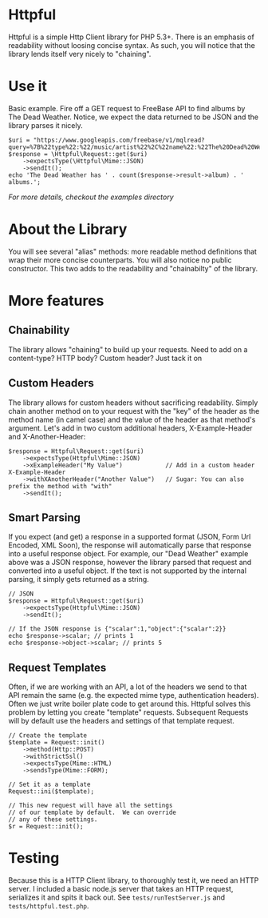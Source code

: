 # Httpful

Httpful is a simple Http Client library for PHP 5.3+.  There is an emphasis of readability without loosing concise syntax.  As such, you will notice that the library lends itself very nicely to "chaining".  

# Use it

Basic example.  Fire off a GET request to FreeBase API to find albums by The Dead Weather.  Notice, we expect the data returned to be JSON and the library parses it nicely.

    
    $uri = "https://www.googleapis.com/freebase/v1/mqlread?query=%7B%22type%22:%22/music/artist%22%2C%22name%22:%22The%20Dead%20Weather%22%2C%22album%22:%5B%5D%7D";
    $response = \Httpful\Request::get($uri)
        ->expectsType(\Httpful\Mime::JSON)
        ->sendIt();
    echo 'The Dead Weather has ' . count($response->result->album) . ' albums.';

*For more details, checkout the examples directory*

# About the Library
You will see several "alias" methods: more readable method definitions that wrap their more concise counterparts.  You will also notice no public constructor.  This two adds to the readability and "chainabilty" of the library.

# More features

## Chainability

The library allows "chaining" to build up your requests.  Need to add on a content-type?  HTTP body?  Custom header?  Just tack it on

## Custom Headers

The library allows for custom headers without sacrificing readability.  Simply chain another method on to your request with the "key" of the header as the method name (in camel case) and the value of the header as that method's argument.  Let's add in two custom additional headers, X-Example-Header and X-Another-Header:

    $response = Httpful\Request::get($uri)
        ->expectsType(Httpful\Mime::JSON)
        ->xExampleHeader("My Value")            // Add in a custom header X-Example-Header
        ->withXAnotherHeader("Another Value")   // Sugar: You can also prefix the method with "with"
        ->sendIt();

## Smart Parsing

If you expect (and get) a response in a supported format (JSON, Form Url Encoded, XML Soon), the response will automatically parse that response into a useful response object.  For example, our "Dead Weather" example above was a JSON response, however the library parsed that request and converted into a useful object.  If the text is not supported by the internal parsing, it simply gets returned as a string.

    // JSON
    $response = Httpful\Request::get($uri)
        ->expectsType(Httpful\Mime::JSON)
        ->sendIt();
    
    // If the JSON response is {"scalar":1,"object":{"scalar":2}}
    echo $response->scalar; // prints 1
    echo $response->object->scalar; // prints 5

## Request Templates

Often, if we are working with an API, a lot of the headers we send to that API remain the same (e.g. the expected mime type, authentication headers).  Often we just write boiler plate code to get around this.  Httpful solves this problem by letting you create "template" requests.  Subsequent Requests will by default use the headers and settings of that template request.


    // Create the template
    $template = Request::init()
        ->method(Http::POST)
        ->withStrictSsl()
        ->expectsType(Mime::HTML)
        ->sendsType(Mime::FORM);
    
    // Set it as a template
    Request::ini($template);
    
    // This new request will have all the settings 
    // of our template by default.  We can override
    // any of these settings.
    $r = Request::init();

# Testing

Because this is a HTTP Client library, to thoroughly test it, we need an HTTP server.  I included a basic node.js server that takes an HTTP request, serializes it and spits it back out.  See `tests/runTestServer.js` and `tests/httpful.test.php`.